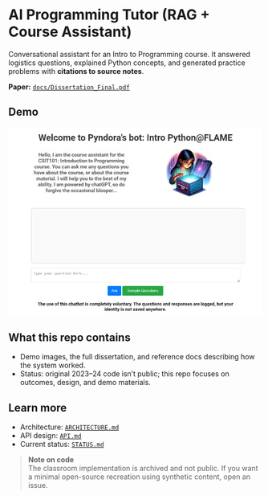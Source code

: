 # AI Programming Tutor (RAG + Course Assistant)

Conversational assistant for an Intro to Programming course. It answered logistics questions, explained Python concepts, and generated practice problems with **citations to source notes**.

**Paper:** [`docs/Dissertation_Final.pdf`](docs/Dissertation_Final.pdf)

## Demo
<img alt="demo 1" src="assets/demo_1.png" width="720"/>

## What this repo contains
- Demo images, the full dissertation, and reference docs describing how the system worked.
- Status: original 2023–24 code isn’t public; this repo focuses on outcomes, design, and demo materials.

## Learn more
- Architecture: [`ARCHITECTURE.md`](ARCHITECTURE.md)
- API design: [`API.md`](API.md)
- Current status: [`STATUS.md`](STATUS.md)

> **Note on code**  
> The classroom implementation is archived and not public. If you want a minimal open-source recreation using synthetic content, open an issue.
